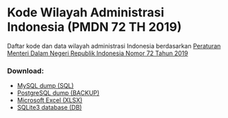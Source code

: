 # Kode Wilayah Administrasi Indonesia (PMDN 72 TH 2019)

Daftar kode dan data wilayah administrasi Indonesia berdasarkan [Peraturan Menteri Dalam Negeri Republik Indonesia Nomor 72 Tahun 2019](https://www.kemendagri.go.id/files/2020/PMDN%2072%20TH%202019+lampiran.pdf)



### Download:

- [MySQL dump (SQL)](https://raw.githubusercontent.com/hanreev/kode-wilayah-indonesia/main/kode_wilayah_indonesia.sql)
- [PostgreSQL dump (BACKUP)](https://raw.githubusercontent.com/hanreev/kode-wilayah-indonesia/main/kode_wilayah_indonesia.backup)
- [Microsoft Excel (XLSX)](https://raw.githubusercontent.com/hanreev/kode-wilayah-indonesia/main/kode_wilayah_indonesia.xlsx)
- [SQLite3 database (DB)](https://raw.githubusercontent.com/hanreev/kode-wilayah-indonesia/main/kode_wilayah_indonesia.db)
